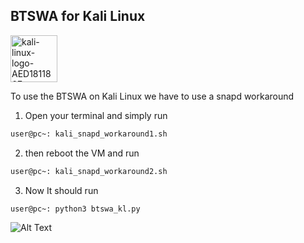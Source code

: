 ## BTSWA for Kali Linux
<img width="75" alt="kali-linux-logo-AED181186E-seeklogo com" src="https://github.com/user-attachments/assets/aa9b3af7-a194-4180-a10d-9cabcce536e0">


To use the BTSWA on Kali Linux we have to use a snapd workaround


1. Open your terminal and simply run 

```sh
user@pc~: kali_snapd_workaround1.sh
```
2. then reboot the VM and run 
```sh
user@pc~: kali_snapd_workaround2.sh
```

3. Now It should run
```sh
user@pc~: python3 btswa_kl.py
```




![Alt Text](https://media1.tenor.com/m/tZ2Xd8LqAnMAAAAd/typing-fast.gif)
